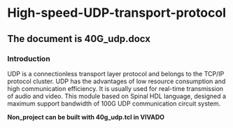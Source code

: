 # High-speed-UDP-transport-protocol

## The document is 40G_udp.docx

### Introduction

UDP is a connectionless transport layer protocol and belongs to the TCP/IP protocol cluster. UDP has the advantages of low resource consumption and high communication efficiency. It is usually used for real-time transmission of audio and video. This module based on Spinal HDL language, designed a maximum support bandwidth of 100G UDP communication circuit system.

**Non_project can be built with 40g_udp.tcl in VIVADO**
